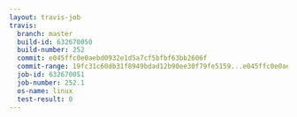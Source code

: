 ```yaml
---
layout: travis-job
travis:
  branch: master
  build-id: 632670050
  build-number: 252
  commit: e045ffc0e0aebd0932e1d5a7cf5bfbf63bb2606f
  commit-range: 19fc31c60db31f8949bdad12b90ee30f79fe5159...e045ffc0e0aebd0932e1d5a7cf5bfbf63bb2606f
  job-id: 632670051
  job-number: 252.1
  os-name: linux
  test-result: 0
---
```

